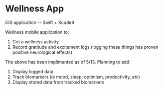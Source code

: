 # Wellness App

iOS application -- Swift + Xcode9 

Wellness mobile application to: 
1. Get a wellness activity 
2. Record gratitude and excitement logs (logging these things has proven positive neurological effects) 

The above has been implimented as of 5/13. Planning to add:
1. Display logged data 
2. Track biomarkers (ie mood, sleep, optimism, productivity, etc)
3. Display stored data from tracked biomarkers 


